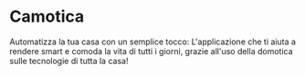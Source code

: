 # Camotica
Automatizza la tua casa con un semplice tocco: L'applicazione che ti aiuta a rendere smart e comoda la vita di tutti i giorni, grazie all'uso della domotica sulle tecnologie di tutta la casa!
